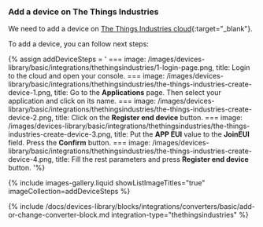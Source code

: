 ### Add a device on The Things Industries

We need to add a device on [The Things Industries cloud](https://www.thethingsindustries.com/){:target="_blank"}.

To add a device, you can follow next steps:  

{% assign addDeviceSteps = '
    ===
        image: /images/devices-library/basic/integrations/thethingsindustries/1-login-page.png,
        title: Login to the cloud and open your console.
    ===
        image: /images/devices-library/basic/integrations/thethingsindustries/the-things-industries-create-device-1.png,
        title: Go to the **Applications** page. Then select your application and click on its name.
    ===
        image: /images/devices-library/basic/integrations/thethingsindustries/the-things-industries-create-device-2.png,
        title: Click on the **Register end device** button.
    ===
        image: /images/devices-library/basic/integrations/thethingsindustries/the-things-industries-create-device-3.png,
        title: Put the **APP EUI** value to the **JoinEUI** field. Press the **Confirm** button.
    ===
        image: /images/devices-library/basic/integrations/thethingsindustries/the-things-industries-create-device-4.png,
        title: Fill the rest parameters and press **Register end device** button.
'%}

{% include images-gallery.liquid showListImageTitles="true" imageCollection=addDeviceSteps %}


{% include /docs/devices-library/blocks/integrations/converters/basic/add-or-change-converter-block.md integration-type="thethingsindustries" %}
